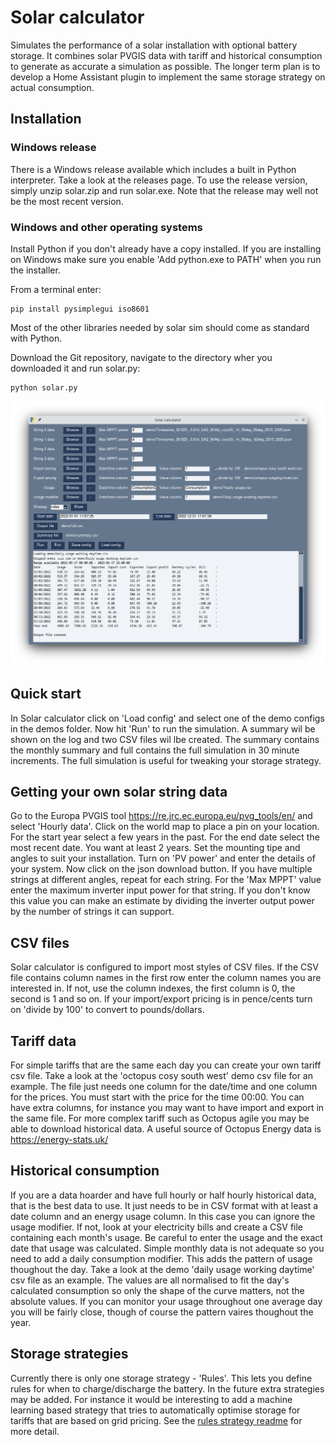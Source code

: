 Solar calculator
==============

Simulates the performance of a solar installation with optional battery storage. It combines solar PVGIS data with tariff and historical consumption to generate as accurate a simulation as possible. The longer term plan is to develop a Home Assistant plugin to implement the same storage strategy on actual consumption.

Installation
------------

### Windows release
There is a Windows release available which includes a built in Python interpreter. Take a look at the releases page.
To use the release version, simply unzip solar.zip and run solar.exe. Note that the release may well not be the most recent version.

### Windows and other operating systems

Install Python if you don't already have a copy installed. If you are installing on Windows make sure you enable 'Add python.exe to PATH' when you run the installer.


From a terminal enter:
```
pip install pysimplegui iso8601
```
Most of the other libraries needed by solar sim should come as standard with Python.

Download the Git repository, navigate to the directory wher you downloaded it and run solar.py:
```
python solar.py
```

![Image](screenshots/main-window.png)

Quick start
-----------

In Solar calculator click on 'Load config' and select one of the demo configs in the demos folder. Now hit 'Run' to run the simulation. A summary wil be shown on the log and two CSV files wil lbe created. The summary contains the monthly summary and full contains the full simulation in 30 minute increments. The full simulation is useful for tweaking your storage strategy.

Getting your own solar string data
----------------------------------

Go to the Europa PVGIS tool https://re.jrc.ec.europa.eu/pvg_tools/en/ and select 'Hourly data'. Click on the world map to place a pin on your location. For the start year select a few years in the past. For the end date select the most recent date. You want at least 2 years.
Set the mounting tipe and angles to suit your installation. Turn on 'PV power' and enter the details of your system. Now click on the json download button. If you have multiple strings at different angles, repeat for each string. For the 'Max MPPT' value enter the maximum inverter input power for that string. If you don't know this value you can make an estimate by dividing the inverter output power by the number of strings it can support.

CSV files
---------

Solar calculator is configured to import most styles of CSV files. If the CSV file contains column names in the first row enter the column names you are interested in. If not, use the column indexes, the first column is 0, the second is 1 and so on. If your import/export pricing is in pence/cents turn on 'divide by 100' to convert to pounds/dollars.

Tariff data
-----------

For simple tariffs that are the same each day you can create your own tariff csv file. Take a look at the 'octopus cosy south west' demo csv file for an example. The file just needs one column for the date/time and one column for the prices. You must start with the price for the time 00:00. You can have extra columns, for instance you may want to have import and export in the same file. For more complex tariff such as Octopus agile you may be able to download historical data. A useful source of Octopus Energy data is https://energy-stats.uk/

Historical consumption
----------------------

If you are a data hoarder and have full hourly or half hourly historical data, that is the best data to use. It just needs to be in CSV format with at least a date column and an energy usage column. In this case you can ignore the usage modifier. If not, look at your electricity bills and create a CSV file containing each month's usage. Be careful to enter the usage and the exact date that usage was calculated. Simple monthly data is not adequate so you need to add a daily consumption modifier. This adds the pattern of usage thoughout the day. Take a look at the demo 'daily usage working daytime' csv file as an example. The values are all normalised to fit the day's calculated consumption so only the shape of the curve matters, not the absolute values. If you can monitor your usage throughout one average day you will be fairly close, though of course the pattern vaires thoughout the year.

Storage strategies
------------------

Currently there is only one storage strategy - 'Rules'. This lets you define rules for when to charge/discharge the battery. In the future extra strategies may be added. For instance it would be interesting to add a machine learning based strategy that tries to automatically optimise storage for tariffs that are based on grid pricing. See the [rules strategy readme](strategies/README-RULES.md) for more detail.

